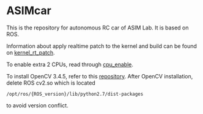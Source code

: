 # ASIMcar
This is the repository for autonomous RC car of ASIM Lab. It is based on ROS.

Information about apply realtime patch to the kernel and build can be found on [kernel_rt_patch](https://github.com/xihuiwu/ASIMcar/blob/master/docs/nvidia/kernel_rt_patch.md).

To enable extra 2 CPUs, read through [cpu_enable](https://github.com/xihuiwu/ASIMcar/blob/master/docs/asimcar_setup/cpu_enable.md).

To install OpenCV 3.4.5, refer to this [repository](https://github.com/xihuiwu/buildOpenCVTX2).
After OpenCV installation, delete ROS cv2.so which is located
```
/opt/ros/{ROS_version}/lib/python2.7/dist-packages
```
to avoid version conflict.

